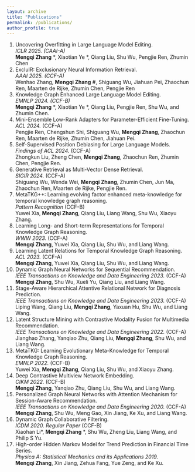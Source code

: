 ```yaml
---
layout: archive
title: "Publications"
permalink: /publications/
author_profile: true
---
```


1. Uncovering Overfitting in Large Language Model Editing.<br>
   *ICLR 2025. (CAAI-A)* <br>
   **Mengqi Zhang** *, Xiaotian Ye *, Qiang Liu, Shu Wu, Pengjie Ren, Zhumin Chen
2. ExcluIR: Exclusionary Neural Information Retrieval.<br>
   *AAAI 2025. (CCF-A)* <br>
   Wenhao Zhang, **Mengqi Zhang** #, Shiguang Wu, Jiahuan Pei, Zhaochun Ren, Maarten de Rijke, Zhumin Chen, Pengjie Ren
3. Knowledge Graph Enhanced Large Language Model Editing.<br>
   *EMNLP 2024. (CCF-B)* <br>
   **Mengqi Zhang** *, Xiaotian Ye *, Qiang Liu, Pengjie Ren, Shu Wu, and Zhumin Chen.
4. Mini-Ensemble Low-Rank Adapters for Parameter-Efficient Fine-Tuning.<br>
   *ACL 2024.* (CCF-A) <br>
   Pengjie Ren, Chengshun Shi, Shiguang Wu, **Mengqi Zhang**, Zhaochun Ren, Maarten de Rijke, Zhumin Chen, Jiahuan Pei.
5. Self-Supervised Position Debiasing for Large Language Models.<br>
   *Findings of ACL 2024.* (CCF-A) <br>
   Zhongkun Liu, Zheng Chen, **Mengqi Zhang**, Zhaochun Ren, Zhumin Chen, Pengjie Ren.
6. Generative Retrieval as Multi-Vector Dense Retrieval.<br>
   *SIGIR 2024.* (CCF-A) <br>
   Shiguang Wu, Wenda Wei, **Mengqi Zhang**, Zhumin Chen, Jun Ma, Zhaochun Ren, Maarten de Rijke, Pengjie Ren.
7. MetaTKG++: Learning evolving factor enhanced meta-knowledge for temporal knowledge graph reasoning.<br>
   *Pattern Recognition* (CCF-B) <br>
   Yuwei Xia, **Mengqi Zhang**, Qiang Liu, Liang Wang, Shu Wu, Xiaoyu Zhang.
8. Learning Long- and Short-term Representations for Temporal Knowledge Graph Reasoning.<br>
   *WWW 2023.* (CCF-A) <br>
   **Mengqi Zhang**, Yuwei Xia, Qiang Liu, Shu Wu, and Liang Wang.
9. Learning Latent Relations for Temporal Knowledge Graph Reasoning.<br>
   *ACL 2023.* (CCF-A) <br>
   **Mengqi Zhang**, Yuwei Xia, Qiang Liu, Shu Wu, and Liang Wang. 
10. Dynamic Graph Neural Networks for Sequential Recommendation.<br>
    *IEEE Transactions on Knowledge and Data Engineering 2023.* (CCF-A)<br>
    **Mengqi Zhang**, Shu Wu, Xueli Yu, Qiang Liu, and Liang Wang.
11. Stage-Aware Hierarchical Attentive Relational Network for Diagnosis Prediction. <br>
    *IEEE Transactions on Knowledge and Data Engineering 2023.* (CCF-A)<br>
    Liping Wang, Qiang Liu, **Mengqi Zhang**, Yaxuan Hu, Shu Wu, and Liang Wang.
12. Latent Structure Mining with Contrastive Modality Fusion for Multimedia Recommendation. <br>
    *IEEE Transactions on Knowledge and Data Engineering 2022.* (CCF-A)<br>
    Jianghao Zhang, Yanqiao Zhu, Qiang Liu, **Mengqi Zhang**, Shu Wu, and Liang Wang.
13. MetaTKG: Learning Evolutionary Meta-Knowledge for Temporal Knowledge Graph Reasoning.<br>
    *EMNLP 2022.* (CCF-B)<br>
    Yuwei Xia, **Mengqi Zhang**, Qiang Liu, Shu Wu, and Xiaoyu Zhang.
14. Deep Contrastive Multiview Network Embedding.<br> 
    *CIKM 2022.* (CCF-B)<br>
    **Mengqi Zhang**, Yanqiao Zhu, Qiang Liu, Shu Wu, and Liang Wang.
15. Personalized Graph Neural Networks with Attention Mechanism for Session-Aware Recommendation.<br>
    *IEEE Transactions on Knowledge and Data Engineering 2020.* (CCF-A)<br>
    **Mengqi Zhang**, Shu Wu, Meng Gao, Xin Jiang, Ke Xu, and Liang Wang.
16. Dynamic Graph Collaborative Filtering.<br>
    *ICDM 2020. Regular Paper* (CCF-B)<br>
    Xiaohan Li*, **Mengqi Zhang** *, Shu Wu, Zheng Liu, Liang Wang, and Philip S Yu.
17. High-order Hidden Markov Model for Trend Prediction in Financial Time Series.<br>
    *Physica A: Statistical Mechanics and its Applications 2019.* <br>
    **Mengqi Zhang**, Xin Jiang, Zehua Fang, Yue Zeng, and Ke Xu.

